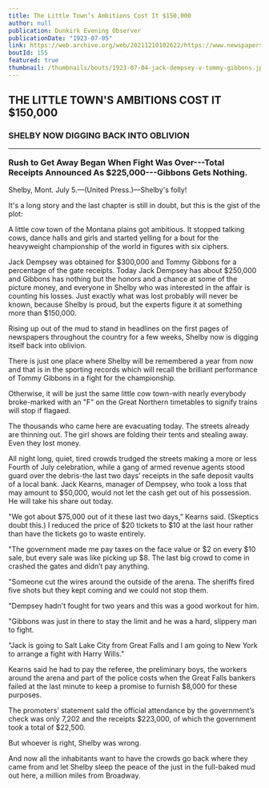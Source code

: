 ```yaml
---
title: The Little Town’s Ambitions Cost It $150,000
author: null
publication: Dunkirk Evening Observer
publicationDate: "1923-07-05"
link: https://web.archive.org/web/20211210102622/https://www.newspapers.com/clip/17081269/dunkirk-evening-observer/
boutId: 155
featured: true
thumbnail: /thumbnails/bouts/1923-07-04-jack-dempsey-v-tommy-gibbons.jpg
---
```


## THE LITTLE TOWN'S AMBITIONS COST IT $150,000

### SHELBY NOW DIGGING BACK INTO OBLIVION <br> <hr> Rush to Get Away Began When Fight Was Over---Total Receipts Announced As $225,000---Gibbons Gets Nothing.

Shelby, Mont. July 5.—(United Press.)—Shelby's folly!

It's a long story and the last chapter is still in doubt, but this is the gist of the plot:

A little cow town of the Montana plains got ambitious. It stopped talking cows, dance halls and girls and started yelling for a bout for the heavyweight championship of the world in figures with six ciphers.

Jack Dempsey was obtained for $300,000 and Tommy Gibbons for a percentage of the gate receipts. Today Jack Dempsey has about $250,000 and Gibbons has nothing but the honors and a chance at some of the picture money, and everyone in Shelby who was interested in the affair is counting his losses. Just exactly what was lost probably will never be known, because Shelby is proud, but the experts figure it at something more than $150,000.

Rising up out of the mud to stand in headlines on the first pages of newspapers throughout the country for a few weeks, Shelby now is digging itself back into oblivion.

There is just one place where Shelby will be remembered a year from now and that is in the sporting records which will recall the brilliant performance of Tommy Gibbons in a fight for the championship.

Otherwise, it will be just the same little cow town-with nearly everybody broke-marked with an "F" on the Great Northern timetables to signify trains will stop if flagaed.

The thousands who came here are evacuating today. The streets already are thinning out. The girl shows are folding their tents and stealing away. Even they lost money.

All night long, quiet, tired crowds trudged the streets making a more or less Fourth of July celebration, while a gang of armed revenue agents stood guard over the debris-the last two days’ receipts in the safe deposit vaults of a local bank. Jack Kearns, manager of Dempsey, who took a loss that may amount to $50,000, would not let the cash get out of his possession. He will take his share out today.

"We got about $75,000 out of it these last two days,” Kearns said. (Skeptics doubt this.) I reduced the price of $20 tickets to $10 at the last hour rather than have the tickets go to waste entirely.

"The government made me pay taxes on the face value or $2 on every $10 sale, but every sale was like picking up $8. The last big crowd to come in crashed the gates and didn’t pay anything.

"Someone cut the wires around the outside of the arena. The sheriffs fired five shots but they kept coming and we could not stop them.

"Dempsey hadn't fought for two years and this was a good workout for him.

"Gibbons was just in there to stay the limit and he was a hard, slippery man to fight.

"Jack is going to Salt Lake City from Great Falls and I am going to New York to arrange a fight with Harry Wills."

Kearns said he had to pay the referee, the preliminary boys, the workers around the arena and part of the police costs when the Great Falls bankers failed at the last minute to keep a promise to furnish $8,000 for these purposes.

The promoters’ statement sald the official attendance by the government’s check was only 7,202 and the receipts $223,000, of which the government took a total of $22,500.

But whoever is right, Shelby was wrong.

And now all the inhabitants want to have the crowds go back where they came from and let Shelby sleep the peace of the just in the full-baked mud out here, a million miles from Broadway.
